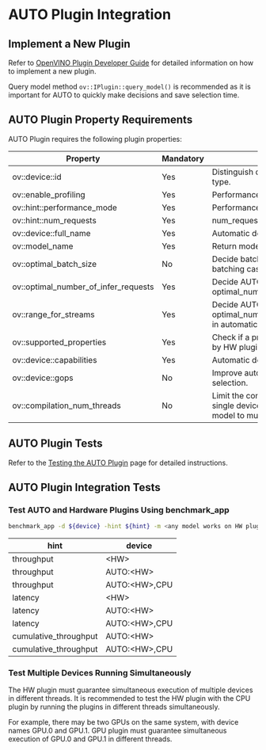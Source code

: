 # AUTO Plugin Integration

## Implement a New Plugin
Refer to [OpenVINO Plugin Developer Guide](https://docs.openvino.ai/2023.1/openvino_docs_ie_plugin_dg_overview.html) for detailed information on how to implement a new plugin.

Query model method `ov::IPlugin::query_model()` is recommended as it is important for AUTO to quickly make decisions and save selection time.

## AUTO Plugin Property Requirements

AUTO Plugin requires the following plugin properties:

| Property                             |  Mandatory | Purpose                                       |
| ------------------------------------ |  -------- | --------------------------------------------- |
| ov::device::id                       |  Yes      | Distinguish devices with the same type.           |
| ov::enable_profiling                 |  Yes      | Performance profiling.                        |
| ov::hint::performance_mode           |  Yes      | Performance mode hint.                        |
| ov::hint::num_requests               |  Yes      | num_requests hint.                            |
| ov::device::full_name                |  Yes      | Automatic device selection.                   |
| ov::model_name                       |  Yes      | Return model name.                            |
| ov::optimal_batch_size               |  No       | Decide batch size in automatic batching case. |
| ov::optimal_number_of_infer_requests |  Yes      | Decide AUTO optimal_number_of_infer_requests. |
| ov::range_for_streams                |  Yes      | Decide AUTO optimal_number_of_infer_requests in automatic batching case. |
| ov::supported_properties             |  Yes      | Check if a property is supported by HW plugin.|
| ov::device::capabilities             |  Yes      | Automatic device selection.                   |
| ov::device::gops                     |  No       | Improve automatic device selection.           |
| ov::compilation_num_threads          |  No       | Limit the compilation threads for a single device when compiling a model to multiple devices. |

## AUTO Plugin Tests
Refer to the [Testing the AUTO Plugin](./tests.md) page for detailed instructions.

## AUTO Plugin Integration Tests

### Test AUTO and Hardware Plugins Using benchmark_app

```sh
benchmark_app -d ${device} -hint ${hint} -m <any model works on HW plugin>
```

| hint                  | device        |
| --------------------- | ------------- |
| throughput            | \<HW>          |
| throughput            | AUTO:\<HW>     |
| throughput            | AUTO:\<HW>,CPU |
| latency               | \<HW>          |
| latency               | AUTO:\<HW>     |
| latency               | AUTO:\<HW>,CPU |
| cumulative_throughput | AUTO:\<HW>     |
| cumulative_throughput | AUTO:\<HW>,CPU |

### Test Multiple Devices Running Simultaneously

The HW plugin must guarantee simultaneous execution of multiple devices in different threads. It is recommended to test the HW plugin with the CPU plugin by running the plugins in different threads simultaneously.

For example, there may be two GPUs on the same system, with device names GPU.0 and GPU.1. GPU plugin must guarantee simultaneous execution of GPU.0 and GPU.1 in different threads.